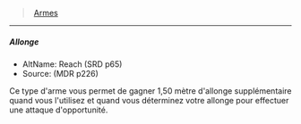 ﻿---
!GenericItem
Name: Allonge
Id: weapons_hd.md#allonge
ParentLink: weapons_hd.md#armes
ParentName: Armes
NameLevel: 5
AltName: Reach (SRD p65)
Source: (MDR p226)
Attributes: {}
---
> [Armes](hd_weapons.md)

---

##### Allonge

- AltName: Reach (SRD p65)
- Source: (MDR p226)

Ce type d'arme vous permet de gagner 1,50 mètre d'allonge supplémentaire quand vous l'utilisez et quand vous déterminez votre allonge pour effectuer une attaque d'opportunité.

